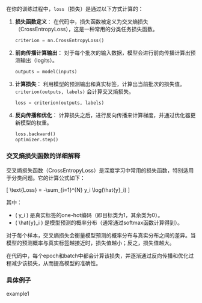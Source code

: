 在你的训练过程中，`loss`（损失）是通过以下方式计算的：

1. **损失函数定义**：
   在代码中，损失函数被定义为交叉熵损失（CrossEntropyLoss），这是一种常用的分类任务损失函数。

   ```python
   criterion = nn.CrossEntropyLoss()
   ```

2. **前向传播计算输出**：
   对于每个批次的输入数据，模型会进行前向传播计算出预测输出（logits）。

   ```python
   outputs = model(inputs)
   ```

3. **计算损失**：
   利用模型的预测输出和真实标签，计算出当前批次的损失值。`criterion(outputs, labels)` 会计算交叉熵损失。

   ```python
   loss = criterion(outputs, labels)
   ```

4. **反向传播和优化**：
   计算损失之后，进行反向传播来计算梯度，并通过优化器更新模型的权重。

   ```python
   loss.backward()
   optimizer.step()
   ```

### 交叉熵损失函数的详细解释

交叉熵损失函数（CrossEntropyLoss）是深度学习中常用的损失函数，特别适用于分类问题。它的计算公式如下：

\[ \text{Loss} = -\sum_{i=1}^{N} y_i \log(\hat{y}_i) \]

其中：
- \( y_i \) 是真实标签的one-hot编码（即目标类为1，其余类为0）。
- \( \hat{y}_i \) 是模型预测的概率分布（通常通过softmax函数计算得到）。

对于每个样本，交叉熵损失会衡量模型预测的概率分布与真实分布之间的差异。当模型的预测概率与真实标签越接近时，损失值越小；反之，损失值越大。

在代码中，每个epoch和batch中都会计算该损失，并逐渐通过反向传播和优化过程减少该损失，从而提高模型的准确性。

### 具体例子

example1 

